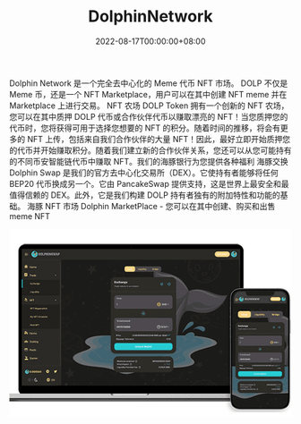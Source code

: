 ﻿---
title: "DolphinNetwork"
description: "Dolphin Network 是一个完全去中心化的 Meme 代币 NFT 市场。"
date: 2022-08-17T00:00:00+08:00
lastmod: 2022-08-17T00:00:00+08:00
draft: false
authors: ["boogArno"]
featuredImage: "dolphinnetwork.png"
tags: ["Marketplaces","DolphinNetwork"]
categories: ["nfts"]
nfts: ["Marketplaces"]
blockchain: "BSC"
website: "http://ww25.dolphinnetwork.io/"
twitter: "https://twitter.com/Token_Dolphin"
discord: ""
telegram: "https://t.me/dolphinnetwork"
github: ""
youtube: ""
twitch: ""
facebook: ""
instagram: ""
reddit: ""
medium: ""
steam: ""
gitbook: ""
googleplay: ""
appstore: ""
status: "Live"
weight: 
lightgallery: true
toc: true
pinned: false
recommend: false
recommend1: false
---
Dolphin Network 是一个完全去中心化的 Meme 代币 NFT 市场。
DOLP 不仅是 Meme 币，还是一个 NFT Marketplace，用户可以在其中创建 NFT meme 并在 Marketplace 上进行交易。
NFT 农场
DOLP Token 拥有一个创新的 NFT 农场，您可以在其中质押 DOLP 代币或合作伙伴代币以赚取漂亮的 NFT！当您质押您的代币时，您将获得可用于选择您想要的 NFT 的积分。随着时间的推移，将会有更多的 NFT 上传，包括来自我们合作伙伴的大量 NFT！因此，最好立即开始质押您的代币并开始赚取积分。随着我们建立新的合作伙伴关系，您还可以从您可能持有的不同币安智能链代币中赚取 NFT。我们的海豚银行为您提供各种福利
海豚交换
Dolphin Swap 是我们的官方去中心化交易所（DEX）。它使持有者能够将任何 BEP20 代币换成另一个。它由 PancakeSwap 提供支持，这是世界上最安全和最值得信赖的 DEX。此外，它是我们构建 DOLP 持有者独有的附加特性和功能的基础。
海豚 NFT 市场
Dolphin MarketPlace - 您可以在其中创建、购买和出售 meme NFT

![dolphinnetwork-dapp-marketplaces-bsc-image1_47ebe50f92918337e63088bbe7cfb14f](dolphinnetwork-dapp-marketplaces-bsc-image1_47ebe50f92918337e63088bbe7cfb14f.png)